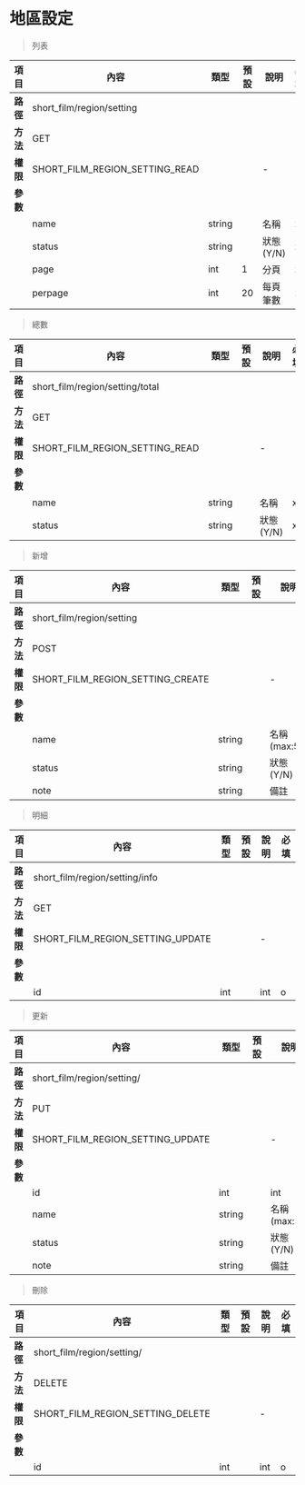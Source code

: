 # 地區設定

> 列表

| 項目         | 內容                         | 類型         | 預設         | 說明                  | 必填  |
|-------------|-----------------------------|--------------|--------------|---------------------|-------|
| <b>路徑</b>  |short_film/region/setting         |              |              |                     |      |
| <b>方法</b>  | GET                        |              |              |                     |      |
| <b>權限</b>  |SHORT_FILM_REGION_SETTING_READ           |              |              |          -          |      |
| <b>參數</b>  |                             |              |              |                     |      |
|             |name                         | string         |              |    名稱                 |  x  |
|             |status                        | string         |              |    狀態(Y/N)                |  x  |
|             |page                         | int         |       1       |  分頁                   |   x  |
|             |perpage                      | int         |      20       |  每頁筆數                |   x  |

> 總數

| 項目         | 內容                         | 類型         | 預設         | 說明                  | 必填  |
|-------------|-----------------------------|--------------|--------------|---------------------|-------|
| <b>路徑</b>  |short_film/region/setting/total          |              |              |                     |      |
| <b>方法</b>  | GET                        |              |              |                     |      |
| <b>權限</b>  |SHORT_FILM_REGION_SETTING_READ           |              |              |          -          |      |
| <b>參數</b>  |                             |              |              |                     |      |
|             |name                         | string         |              |    名稱                 |  x  |
|             |status                        | string         |              |    狀態(Y/N)                |  x  |

> 新增

| 項目         | 內容                         | 類型         | 預設         | 說明                  | 必填  |
|-------------|-----------------------------|--------------|--------------|---------------------|-------|
| <b>路徑</b>  |short_film/region/setting         |              |              |                     |      |
| <b>方法</b>  | POST                        |              |              |                     |      |
| <b>權限</b>  |SHORT_FILM_REGION_SETTING_CREATE           |              |              |          -          |      |
| <b>參數</b>  |                             |              |              |                     |      |
|             |name                         | string         |              |    名稱(max:50)          |  o |
|             |status                        | string         |              |    狀態(Y/N)                |  o  |
|             |note                      | string         |              |   備註           | x  |

> 明細

| 項目         | 內容                         | 類型         | 預設         | 說明                  | 必填  |
|-------------|-----------------------------|--------------|--------------|---------------------|-------|
| <b>路徑</b>  |short_film/region/setting/info         |              |              |                     |      |
| <b>方法</b>  | GET                        |              |              |                     |      |
| <b>權限</b>  |SHORT_FILM_REGION_SETTING_UPDATE           |              |              |          -          |      |
| <b>參數</b>  |                             |              |              |                     |      |
|             |id                         | int         |              |    int          |  o |

> 更新

| 項目         | 內容                         | 類型         | 預設         | 說明                  | 必填  |
|-------------|-----------------------------|--------------|--------------|---------------------|-------|
| <b>路徑</b>  |short_film/region/setting/         |              |              |                     |      |
| <b>方法</b>  | PUT                        |              |              |                     |      |
| <b>權限</b>  |SHORT_FILM_REGION_SETTING_UPDATE           |              |              |          -          |      |
| <b>參數</b>  |                             |              |              |                     |      |
|             |id                         | int         |              |    int          |  o |
|             |name                         | string         |              |    名稱(max:50)          |  o |
|             |status                        | string         |              |    狀態(Y/N)                |  o  |
|             |note                      | string         |              |   備註           | x  |

> 刪除

| 項目         | 內容                         | 類型         | 預設         | 說明                  | 必填  |
|-------------|-----------------------------|--------------|--------------|---------------------|-------|
| <b>路徑</b>  |short_film/region/setting/         |              |              |                     |      |
| <b>方法</b>  | DELETE                        |              |              |                     |      |
| <b>權限</b>  |SHORT_FILM_REGION_SETTING_DELETE           |              |              |          -          |      |
| <b>參數</b>  |                             |              |              |                     |      |
|             |id                         | int         |              |    int          |  o |
